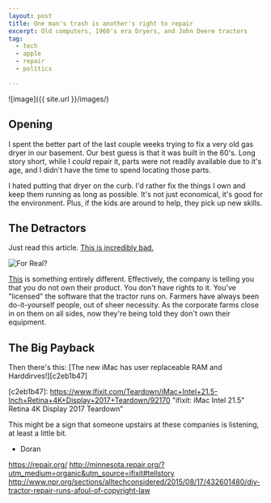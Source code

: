```yaml
---
layout: post
title: One man's trash is another's right to repair
excerpt: Old computers, 1960's era Dryers, and John Deere tractors
tag:
  - tech
  - apple
  - repair
  - politics

---
```


![image]({{ site.url }}/images/)

## Opening

I spent the better part of the last couple weeks trying to fix a very old gas dryer in our basement. Our best guess is that it was built in the 60's. Long story short, while I *could* repair it, parts were not readily available due to it's age, and I didn't have the time to spend locating those parts.

I hated putting that dryer on the curb. I'd rather fix the things I own and keep them running as long as possible. It's not just economical, it's good for the environment. Plus, if the kids are around to help, they pick up new skills.

## The Detractors

Just read this article. [This is incredibly bad.][05a4bd0b]

  [05a4bd0b]: http://boingboing.net/2017/04/22/drm-eschatology.html "John Deere just told the copyright office that only corporations can own property, humans can only license it"

![  For Real?](/images/2017/06/for-real.gif)


[This][05a4bd0b] is something entirely different. Effectively, the company is telling you that you do not own their product. You don't have rights to it. You've "licensed" the software that the tractor runs on. Farmers have always been do-it-yourself people, out of sheer necessity. As the corporate farms close in on them on all sides, now they're being told they don't own their equipment.

## The Big Payback

Then there's this: [The new iMac has user replaceable RAM and Harddirves!][c2eb1b47]

  [c2eb1b47]: https://www.ifixit.com/Teardown/iMac+Intel+21.5-Inch+Retina+4K+Display+2017+Teardown/92170 "ifixit: iMac Intel 21.5" Retina 4K Display 2017 Teardown"

This might be a sign that someone upstairs at these companies is listening, at least a little bit.   

- Doran


https://repair.org/
http://minnesota.repair.org/?utm_medium=organic&utm_source=ifixit#tellstory
http://www.npr.org/sections/alltechconsidered/2015/08/17/432601480/diy-tractor-repair-runs-afoul-of-copyright-law
